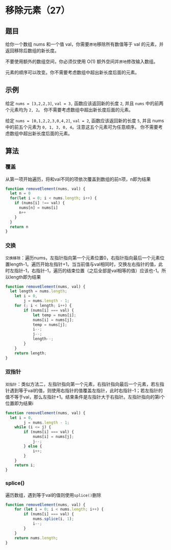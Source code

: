 # 移除元素（27）

## 题目

给你一个数组 nums 和一个值 val，你需要`原地`移除所有数值等于 val 的元素，并返回移除后数组的新长度。

不要使用额外的数组空间，你必须仅使用 O(1) 额外空间并`原地`修改输入数组。

元素的顺序可以改变。你不需要考虑数组中超出新长度后面的元素。

## 示例

给定 `nums = [3,2,2,3]`, `val = 3,`
函数应该返回新的长度 `2`, 并且 `nums` 中的前两个元素均为 `2, 2`。
你不需要考虑数组中超出新长度后面的元素。

给定 `nums = [0,1,2,2,3,0,4,2]`, `val = 2`,
函数应该返回新的长度 `5`, 并且 nums 中的前五个元素为 `0, 1, 3, 0, 4`。注意这五个元素可为任意顺序。
你不需要考虑数组中超出新长度后面的元素。

## 算法

### 覆盖

从第一项开始遍历，将和val不同的项依次覆盖到数组的前n项，n即为结果

```js
function removeElement(nums, val) {
  let n = 0
  for(let i = 0; i < nums.length; i++) {
    if (nums[i] !== val) {
      nums[n] = nums[i]
      n++
    }
  }
  return n
}
```

### 交换

`交换移除`：遍历nums，左指针指向第一个元素位置0，右指针指向最后一个元素位置length-1。遍历开始左指针+1，当当前值与val相同时，交换左右指针的值，此时左指针-1，右指针-1，遍历的结束位置（之后全部是val相等的值）应该也-1。所以length即为结果

```js
function removeElement(nums, val) {
  let length = nums.length;
	let i = 0,
		j = nums.length - 1;
	for (; i < length; i++) {
		if (nums[i] === val) {
			let temp = nums[i];
			nums[i] = nums[j];
			temp = nums[j];
			i--;
			j--;
			length--;
		}
	}
	return length;
}
```

### 双指针

`双指针`：类似方法二，左指针指向第一个元素，右指针指向最后一个元素，若左指针遇到等于val的值，则使用右指针的值覆盖左指针，此时右指针-1；若左指针的值不等于val，那么左指针+1。结束条件是左指针大于右指针。左指针指向的第i个位置即为结果i

```js
function removeElement(nums, val) {
  let i = 0,
		j = nums.length - 1;
	while (i <= j) {
		if (nums[i] === val) {
			nums[i] = nums[j];
			j--;
		} else {
			i++;
		}
	}
	return i;
}
```

### splice()

遍历数组，遇到等于val的值则使用`splice()`删除

```js
function removeElement(nums, val) {
	for (let i = 0; i < nums.length; i++) {
		if (nums[i] === val) {
			nums.splice(i, 1);
			i--;
		}
	}
	return nums.length;
}
```